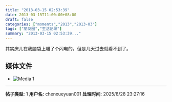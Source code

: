 ```yaml
---
title: "2013-03-15 02:53:39"
date: 2013-03-15T11:00:00+08:00
draft: false
categories: ["moments","2013","2013-03"]
tags: ["朋友圈","生活记录"]
summary: "2013-03-15 02:53:39..."
---
```


其实庆儿在我脑袋上雕了个闪电的，但是几天过去就看不到了。

## 媒体文件

- ![Media 1](/Moments/photos/2013-03-15/201303150253390.jpg)

---

**帖子类型:** 1
**用户名:** chenxueyuan001
**处理时间:** 2025/8/28 23:27:16